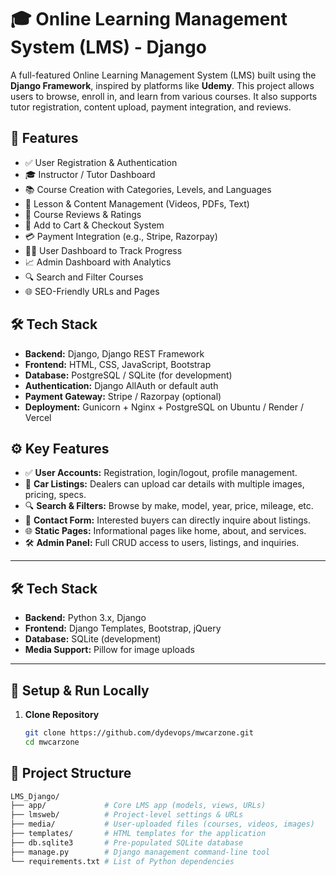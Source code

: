 # 🎓 Online Learning Management System (LMS) - Django

A full-featured Online Learning Management System (LMS) built using the **Django Framework**, inspired by platforms like **Udemy**. This project allows users to browse, enroll in, and learn from various courses. It also supports tutor registration, content upload, payment integration, and reviews.

## 🚀 Features

- ✅ User Registration & Authentication
- 🎓 Instructor / Tutor Dashboard
- 📚 Course Creation with Categories, Levels, and Languages
- 🎥 Lesson & Content Management (Videos, PDFs, Text)
- 💬 Course Reviews & Ratings
- 🛒 Add to Cart & Checkout System
- 💳 Payment Integration (e.g., Stripe, Razorpay)
- 👨‍🎓 User Dashboard to Track Progress
- 📈 Admin Dashboard with Analytics
- 🔍 Search and Filter Courses
- 🌐 SEO-Friendly URLs and Pages

## 🛠️ Tech Stack

- **Backend:** Django, Django REST Framework
- **Frontend:** HTML, CSS, JavaScript, Bootstrap
- **Database:** PostgreSQL / SQLite (for development)
- **Authentication:** Django AllAuth or default auth
- **Payment Gateway:** Stripe / Razorpay (optional)
- **Deployment:** Gunicorn + Nginx + PostgreSQL on Ubuntu / Render / Vercel


## ⚙️ Key Features

- ✅ **User Accounts:** Registration, login/logout, profile management.
- 🚙 **Car Listings:** Dealers can upload car details with multiple images, pricing, specs.
- 🔍 **Search & Filters:** Browse by make, model, year, price, mileage, etc.
- 📩 **Contact Form:** Interested buyers can directly inquire about listings.
- 🌐 **Static Pages:** Informational pages like home, about, and services.
- 🛠️ **Admin Panel:** Full CRUD access to users, listings, and inquiries.

---

## 🛠️ Tech Stack

- **Backend:** Python 3.x, Django
- **Frontend:** Django Templates, Bootstrap, jQuery
- **Database:** SQLite (development)
- **Media Support:** Pillow for image uploads

---

## 🚀 Setup & Run Locally

1. **Clone Repository**
   ```bash
   git clone https://github.com/dydevops/mwcarzone.git
   cd mwcarzone

## 📂 Project Structure

```bash
LMS_Django/
├── app/             # Core LMS app (models, views, URLs)
├── lmsweb/          # Project-level settings & URLs
├── media/           # User-uploaded files (courses, videos, images)
├── templates/       # HTML templates for the application
├── db.sqlite3       # Pre-populated SQLite database
├── manage.py        # Django management command-line tool
└── requirements.txt # List of Python dependencies





